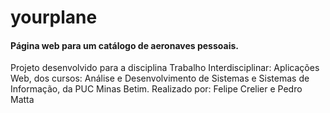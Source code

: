 # yourplane
<h4>Página web para um catálogo de aeronaves pessoais.</h4>
Projeto desenvolvido para a disciplina Trabalho Interdisciplinar: Aplicações Web, dos cursos: Análise e Desenvolvimento de Sistemas e Sistemas de Informação, da PUC Minas Betim.
Realizado por: Felipe Crelier e Pedro Matta
